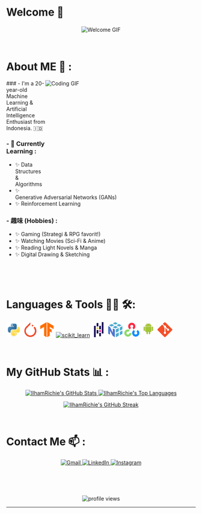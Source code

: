 # Welcome 👋

<div align="center">
  <img height="300" width="700" alt="Welcome GIF" align="center" src="[https://github.com/IlhamRichie/IlhamRichie/blob/master/assets/208593.gif?raw=true]()">
  </div>

<br/>
<br/>

# About ME 💬 :

<img height="300" width="400" alt="Coding GIF" align="right" src="https://github.com/IlhamRichie/IlhamRichie/blob/master/assets/1936.gif?raw=true">
### - I'm a 20-year-old Machine Learning & Artificial Intelligence Enthusiast from Indonesia. 🇮🇩

### - 🌱 Currently Learning :
- ✨ Data Structures & Algorithms
- ✨ Generative Adversarial Networks (GANs)
- ✨ Reinforcement Learning

### - 趣味 (Hobbies) :
- ✨ Gaming (Strategi & RPG favorit!)
- ✨ Watching Movies (Sci-Fi & Anime)
- ✨ Reading Light Novels & Manga
- ✨ Digital Drawing & Sketching

<br clear="right"/> <br/>
<br/>

# Languages & Tools 👨‍💻 🛠:

<p align="left">
  <a href="https://www.python.org" target="_blank" rel="noreferrer"><img src="https://raw.githubusercontent.com/devicons/devicon/master/icons/python/python-original.svg" alt="python" width="40" height="40"/></a>
  <a href="https://pytorch.org/" target="_blank" rel="noreferrer"><img src="https://raw.githubusercontent.com/devicons/devicon/master/icons/pytorch/pytorch-original.svg" alt="pytorch" width="40" height="40"/></a>
  <a href="https://www.tensorflow.org" target="_blank" rel="noreferrer"><img src="https://raw.githubusercontent.com/devicons/devicon/master/icons/tensorflow/tensorflow-original.svg" alt="tensorflow" width="40" height="40"/></a>
  <a href="https://scikit-learn.org/" target="_blank" rel="noreferrer"><img src="https://upload.wikimedia.org/wikipedia/commons/thumb/0/05/Scikit_learn_logo_small.svg/1200px-Scikit_learn_logo_small.svg.png" alt="scikit_learn" width="40" height="40"/></a>
  <a href="https://pandas.pydata.org/" target="_blank" rel="noreferrer"><img src="https://raw.githubusercontent.com/devicons/devicon/master/icons/pandas/pandas-original.svg" alt="pandas" width="40" height="40"/></a>
  <a href="https://numpy.org/" target="_blank" rel="noreferrer"><img src="https://raw.githubusercontent.com/devicons/devicon/master/icons/numpy/numpy-original.svg" alt="numpy" width="40" height="40"/></a>
  <a href="https://opencv.org/" target="_blank" rel="noreferrer"><img src="https://raw.githubusercontent.com/devicons/devicon/master/icons/opencv/opencv-original.svg" alt="opencv" width="40" height="40"/></a>
  <a href="https://developer.android.com" target="_blank" rel="noreferrer"><img src="https://raw.githubusercontent.com/devicons/devicon/master/icons/android/android-original-wordmark.svg" alt="android" width="40" height="40"/></a>
  <a href="https://git-scm.com/" target="_blank" rel="noreferrer"><img src="https://raw.githubusercontent.com/devicons/devicon/master/icons/git/git-original.svg" alt="git" width="40" height="40"/></a>
  </p>

<br/>

# My GitHub Stats 📊 :

<p align="center">
  <a href="https://github.com/IlhamRichie">
    <img src="https://github-readme-stats.vercel.app/api?username=IlhamRichie&show_icons=true&theme=radical&rank_icon=github&border_radius=10&hide_border=true" alt="IlhamRichie's GitHub Stats"/>
    </a>
  <a href="https://github.com/IlhamRichie">
    <img src="https://github-readme-stats.vercel.app/api/top-langs/?username=IlhamRichie&layout=compact&theme=vision-friendly-dark&langs_count=8&hide_border=true&border_radius=10" alt="IlhamRichie's Top Languages"/>
    </a>
</p>
<p align="center">
  <a href="https://github.com/IlhamRichie">
    <img src="https://github-readme-streak-stats.herokuapp.com/?user=IlhamRichie&theme=dracula&hide_border=true&border_radius=10" alt="IlhamRichie's GitHub Streak"/>
    </a>
</p>

<br/>

# Contact Me 📫 :

<p align="center">
  <a href="mailto:22090098.ilham@student.poltektegal.ac.id" target="_blank">
    <img src="https://img.shields.io/badge/Gmail-D14836?style=for-the-badge&logo=gmail&logoColor=white" alt="Gmail"/>
  </a>
  <a href="https://www.linkedin.com/in/ilhamriganagachi/" target="_blank">
    <img src="https://img.shields.io/badge/LinkedIn-0077B5?style=for-the-badge&logo=linkedin&logoColor=white" alt="LinkedIn"/>
  </a>
  <a href="https://www.instagram.com/eloooyhm/" target="_blank">
    <img src="https://img.shields.io/badge/Instagram-E4405F?style=for-the-badge&logo=instagram&logoColor=white" alt="Instagram"/>
  </a>
  </p>

<br/>
<br/>
<br/>

<p align="center">
  <img src="https://komarev.com/ghpvc/?username=IlhamRichie&label=Profile%20views&color=0e75b6&style=flat" alt="profile views"/>
</p>

*************
